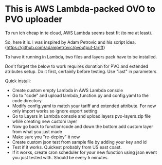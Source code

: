 # This is AWS Lambda-packed OVO to PVO uploader
To run ich cheap in te cloud, AWS Lambda seems best fit (to me at least).

So, here it is. 
I was inspired by Adam Petrovic and his script idea.
(https://github.com/adampetrovic/pvoutput-tariff)

To have it running in Lambda, two files and layers pack have to be installed.

Don't forget the below to work requires donation for PVO and extended atributes setup. Do it first, certainly before testing. Use "last" in parameters.

Quick install:
- Create custom empty Lambda in AWS Lambda console
- Go to "code" and upload lambda_function.py and config.yaml to the code directory
- Modify config.yaml to match your tariff and extended attribute. For now only import works so ignore export setting
- Go to Layers in Lambda console and upload layers pvo-layers.zip file while creating new custom layer
- Now go back to function/code and down the bottom add custom layer from what you just made
- Make sure you "re-deploy" it now
- Create custom json test from sample file by adding your key and id
- Test if it works. Quickest probably from US east coast.
- If it works, create cron scheduler for your new function using json event you just tested with. Should be every 5 minutes.
